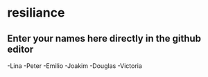 # resiliance

## Enter your names here directly in the github editor
-Lina 
-Peter
-Emilio
-Joakim
-Douglas
-Victoria
